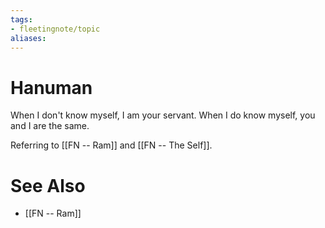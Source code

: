 ```yaml
---
tags:
- fleetingnote/topic
aliases:
---
```


# Hanuman

When I don't know myself, I am your servant.
When I do know myself, you and I are the same.

Referring to [[FN -- Ram]] and  [[FN -- The Self]].

# See Also
- [[FN -- Ram]]

